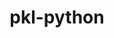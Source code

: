 ---
title: pkl-python
description: Python bindings for Pkl.
url: https://github.com/pkl-community/pkl-python
---